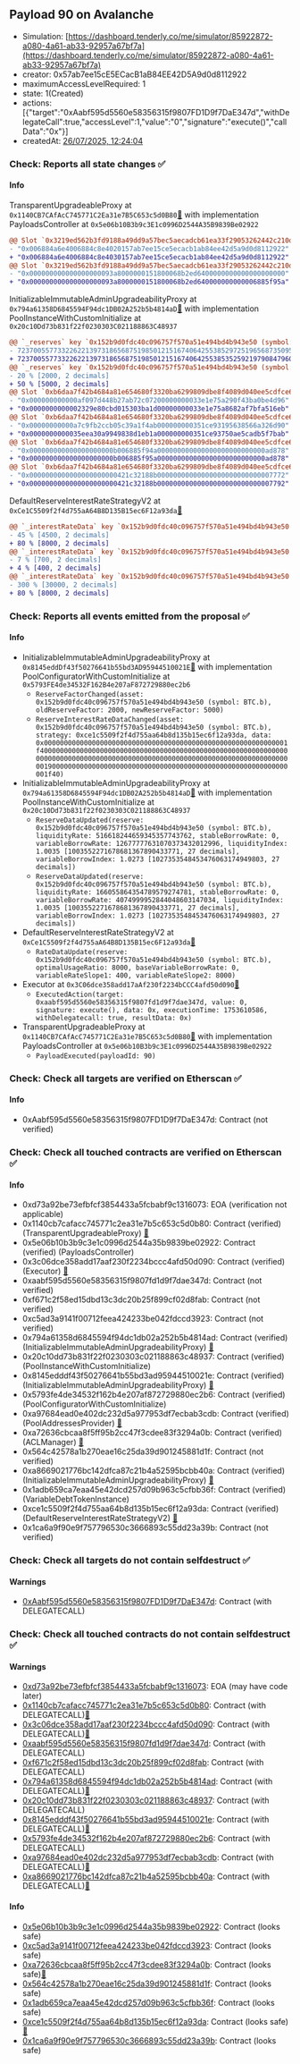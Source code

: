 ## Payload 90 on Avalanche

- Simulation: [https://dashboard.tenderly.co/me/simulator/85922872-a080-4a61-ab33-92957a67bf7a](https://dashboard.tenderly.co/me/simulator/85922872-a080-4a61-ab33-92957a67bf7a)
- creator: 0x57ab7ee15cE5ECacB1aB84EE42D5A9d0d8112922
- maximumAccessLevelRequired: 1
- state: 1(Created)
- actions: [{"target":"0xAabf595d5560e58356315f9807FD1D9f7DaE347d","withDelegateCall":true,"accessLevel":1,"value":"0","signature":"execute()","callData":"0x"}]
- createdAt: [26/07/2025, 12:24:04](https://snowscan.xyz/tx/0x1e191e6b3ea73ce4840094c87b3a19629e722b3aac04fc1463ec0ab774ac6c1a)

### Check: Reports all state changes :white_check_mark:

#### Info


TransparentUpgradeableProxy at `0x1140CB7CAfAcC745771C2Ea31e7B5C653c5d0B80`[:ghost:](https://github.com/bgd-labs/aave-address-book "GovernanceV3Avalanche.PAYLOADS_CONTROLLER") with implementation PayloadsController at `0x5e06b10B3b9c3E1c0996D2544A35B9839Be02922`
```diff
@@ Slot `0x3219ed562b3fd9188a49dd9a57bec5aecadcb61ea33f29053262442c210d825f` @@
- "0x006884a6e4006884c8e4020157ab7ee15ce5ecacb1ab84ee42d5a9d0d8112922"
+ "0x006884a6e4006884c8e4030157ab7ee15ce5ecacb1ab84ee42d5a9d0d8112922"
@@ Slot `0x3219ed562b3fd9188a49dd9a57bec5aecadcb61ea33f29053262442c210d8260` @@
- "0x000000000000000000093a8000000151800068b2ed6400000000000000000000"
+ "0x000000000000000000093a8000000151800068b2ed640000000000006885f95a"
```

InitializableImmutableAdminUpgradeabilityProxy at `0x794a61358D6845594F94dc1DB02A252b5b4814aD`[:ghost:](https://github.com/bgd-labs/aave-address-book "AaveV3Avalanche.POOL") with implementation PoolInstanceWithCustomInitialize at `0x20c10Dd73b831f22f0230303C021188863C48937`
```diff
@@ `_reserves` key `0x152b9d0fdc40c096757f570a51e494bd4b943e50 (symbol: BTC.b).configuration.data` @@
- 7237005577332262213973186568751985012151674064255385297251965687350952729432
+ 7237005577332262213973186568751985012151674064255385352592197908479607577432
@@ `_reserves` key `0x152b9d0fdc40c096757f570a51e494bd4b943e50 (symbol: BTC.b).configuration.data_decoded.reserveFactor` @@
- 20 % [2000, 2 decimals]
+ 50 % [5000, 2 decimals]
@@ Slot `0xb6daa7f42b4684a81e654680f3320ba6299809dbe8f4089d040ee5cdfce6b64e` @@
- "0x000000000000af097d448b27ab72c07200000000033e1e75a290f43ba0be4d96"
+ "0x0000000000002329e80cbd015303ba1d00000000033e1e75a8682af7bfa516eb"
@@ Slot `0xb6daa7f42b4684a81e654680f3320ba6299809dbe8f4089d040ee5cdfce6b64f` @@
- "0x00000000000a7c9fb2ccb05c39a1f4ab000000000351ce93195638566a326d90"
+ "0x0000000000035eea30a9949838d1eb1a000000000351ce93750ae5cadb5f7bab"
@@ Slot `0xb6daa7f42b4684a81e654680f3320ba6299809dbe8f4089d040ee5cdfce6b650` @@
- "0x000000000000000000000b006885f94a000000000000000000000000000ad878"
+ "0x000000000000000000000b006885f95a000000000000000000000000000ad878"
@@ Slot `0xb6daa7f42b4684a81e654680f3320ba6299809dbe8f4089d040ee5cdfce6b655` @@
- "0x0000000000000000000000421c32188b00000000000000000000000000007772"
+ "0x0000000000000000000000421c32188b00000000000000000000000000007792"
```

DefaultReserveInterestRateStrategyV2 at `0xCe1C5509f2f4d755aA64B8D135B15ec6F12a93da`[:ghost:](https://github.com/bgd-labs/aave-address-book "AaveV3Avalanche.ASSETS.DAIe.INTEREST_RATE_STRATEGY, AaveV3Avalanche.ASSETS.LINKe.INTEREST_RATE_STRATEGY, AaveV3Avalanche.ASSETS.USDC.INTEREST_RATE_STRATEGY, AaveV3Avalanche.ASSETS.WBTCe.INTEREST_RATE_STRATEGY, AaveV3Avalanche.ASSETS.WETHe.INTEREST_RATE_STRATEGY, AaveV3Avalanche.ASSETS.USDt.INTEREST_RATE_STRATEGY, AaveV3Avalanche.ASSETS.AAVEe.INTEREST_RATE_STRATEGY, AaveV3Avalanche.ASSETS.WAVAX.INTEREST_RATE_STRATEGY, AaveV3Avalanche.ASSETS.sAVAX.INTEREST_RATE_STRATEGY, AaveV3Avalanche.ASSETS.FRAX.INTEREST_RATE_STRATEGY, AaveV3Avalanche.ASSETS.MAI.INTEREST_RATE_STRATEGY, AaveV3Avalanche.ASSETS.BTCb.INTEREST_RATE_STRATEGY, AaveV3Avalanche.ASSETS.AUSD.INTEREST_RATE_STRATEGY")
```diff
@@ `_interestRateData` key `0x152b9d0fdc40c096757f570a51e494bd4b943e50 (symbol: BTC.b).optimalUsageRatio` @@
- 45 % [4500, 2 decimals]
+ 80 % [8000, 2 decimals]
@@ `_interestRateData` key `0x152b9d0fdc40c096757f570a51e494bd4b943e50 (symbol: BTC.b).variableRateSlope1` @@
- 7 % [700, 2 decimals]
+ 4 % [400, 2 decimals]
@@ `_interestRateData` key `0x152b9d0fdc40c096757f570a51e494bd4b943e50 (symbol: BTC.b).variableRateSlope2` @@
- 300 % [30000, 2 decimals]
+ 80 % [8000, 2 decimals]
```


### Check: Reports all events emitted from the proposal :white_check_mark:

#### Info

- InitializableImmutableAdminUpgradeabilityProxy at `0x8145eddDf43f50276641b55bd3AD95944510021E`[:ghost:](https://github.com/bgd-labs/aave-address-book "AaveV3Avalanche.POOL_CONFIGURATOR") with implementation PoolConfiguratorWithCustomInitialize at `0x5793FE4de34532F162B4e207aF872729880ec2b6`
  - `ReserveFactorChanged(asset: 0x152b9d0fdc40c096757f570a51e494bd4b943e50 (symbol: BTC.b), oldReserveFactor: 2000, newReserveFactor: 5000)`
  - `ReserveInterestRateDataChanged(asset: 0x152b9d0fdc40c096757f570a51e494bd4b943e50 (symbol: BTC.b), strategy: 0xce1c5509f2f4d755aa64b8d135b15ec6f12a93da, data: 0x0000000000000000000000000000000000000000000000000000000000001f40000000000000000000000000000000000000000000000000000000000000000000000000000000000000000000000000000000000000000000000000000001900000000000000000000000000000000000000000000000000000000000001f40)`
- InitializableImmutableAdminUpgradeabilityProxy at `0x794a61358D6845594F94dc1DB02A252b5b4814aD`[:ghost:](https://github.com/bgd-labs/aave-address-book "AaveV3Avalanche.POOL") with implementation PoolInstanceWithCustomInitialize at `0x20c10Dd73b831f22f0230303C021188863C48937`
  - `ReserveDataUpdated(reserve: 0x152b9d0fdc40c096757f570a51e494bd4b943e50 (symbol: BTC.b), liquidityRate: 516618244659345357743762, stableBorrowRate: 0, variableBorrowRate: 12677777631070373432012996, liquidityIndex: 1.0035 [1003552271678681367890433771, 27 decimals], variableBorrowIndex: 1.0273 [1027353548453476063174949803, 27 decimals])`
  - `ReserveDataUpdated(reserve: 0x152b9d0fdc40c096757f570a51e494bd4b943e50 (symbol: BTC.b), liquidityRate: 166055864354789579274781, stableBorrowRate: 0, variableBorrowRate: 4074999952844048603147034, liquidityIndex: 1.0035 [1003552271678681367890433771, 27 decimals], variableBorrowIndex: 1.0273 [1027353548453476063174949803, 27 decimals])`
- DefaultReserveInterestRateStrategyV2 at `0xCe1C5509f2f4d755aA64B8D135B15ec6F12a93da`[:ghost:](https://github.com/bgd-labs/aave-address-book "AaveV3Avalanche.ASSETS.DAIe.INTEREST_RATE_STRATEGY, AaveV3Avalanche.ASSETS.LINKe.INTEREST_RATE_STRATEGY, AaveV3Avalanche.ASSETS.USDC.INTEREST_RATE_STRATEGY, AaveV3Avalanche.ASSETS.WBTCe.INTEREST_RATE_STRATEGY, AaveV3Avalanche.ASSETS.WETHe.INTEREST_RATE_STRATEGY, AaveV3Avalanche.ASSETS.USDt.INTEREST_RATE_STRATEGY, AaveV3Avalanche.ASSETS.AAVEe.INTEREST_RATE_STRATEGY, AaveV3Avalanche.ASSETS.WAVAX.INTEREST_RATE_STRATEGY, AaveV3Avalanche.ASSETS.sAVAX.INTEREST_RATE_STRATEGY, AaveV3Avalanche.ASSETS.FRAX.INTEREST_RATE_STRATEGY, AaveV3Avalanche.ASSETS.MAI.INTEREST_RATE_STRATEGY, AaveV3Avalanche.ASSETS.BTCb.INTEREST_RATE_STRATEGY, AaveV3Avalanche.ASSETS.AUSD.INTEREST_RATE_STRATEGY")
  - `RateDataUpdate(reserve: 0x152b9d0fdc40c096757f570a51e494bd4b943e50 (symbol: BTC.b), optimalUsageRatio: 8000, baseVariableBorrowRate: 0, variableRateSlope1: 400, variableRateSlope2: 8000)`
- Executor at `0x3C06dce358add17aAf230f2234bCCC4afd50d090`[:ghost:](https://github.com/bgd-labs/aave-address-book "AaveV2Avalanche.POOL_ADMIN, AaveV3Avalanche.ACL_ADMIN, GovernanceV3Avalanche.EXECUTOR_LVL_1")
  - `ExecutedAction(target: 0xaabf595d5560e58356315f9807fd1d9f7dae347d, value: 0, signature: execute(), data: 0x, executionTime: 1753610586, withDelegatecall: true, resultData: 0x)`
- TransparentUpgradeableProxy at `0x1140CB7CAfAcC745771C2Ea31e7B5C653c5d0B80`[:ghost:](https://github.com/bgd-labs/aave-address-book "GovernanceV3Avalanche.PAYLOADS_CONTROLLER") with implementation PayloadsController at `0x5e06b10B3b9c3E1c0996D2544A35B9839Be02922`
  - `PayloadExecuted(payloadId: 90)`

### Check: Check all targets are verified on Etherscan :white_check_mark:

#### Info

- 0xAabf595d5560e58356315f9807FD1D9f7DaE347d: Contract (not verified) 

### Check: Check all touched contracts are verified on Etherscan :white_check_mark:

#### Info

- 0xd73a92be73efbfcf3854433a5fcbabf9c1316073: EOA (verification not applicable)
- 0x1140cb7cafacc745771c2ea31e7b5c653c5d0b80: Contract (verified) (TransparentUpgradeableProxy) [:ghost:](https://github.com/bgd-labs/aave-address-book "GovernanceV3Avalanche.PAYLOADS_CONTROLLER")
- 0x5e06b10b3b9c3e1c0996d2544a35b9839be02922: Contract (verified) (PayloadsController) 
- 0x3c06dce358add17aaf230f2234bccc4afd50d090: Contract (verified) (Executor) [:ghost:](https://github.com/bgd-labs/aave-address-book "AaveV2Avalanche.POOL_ADMIN, AaveV3Avalanche.ACL_ADMIN, GovernanceV3Avalanche.EXECUTOR_LVL_1")
- 0xaabf595d5560e58356315f9807fd1d9f7dae347d: Contract (not verified) 
- 0xf671c2f58ed15dbd13c3dc20b25f899cf02d8fab: Contract (not verified) 
- 0xc5ad3a9141f00712feea424233be042fdccd3923: Contract (not verified) 
- 0x794a61358d6845594f94dc1db02a252b5b4814ad: Contract (verified) (InitializableImmutableAdminUpgradeabilityProxy) [:ghost:](https://github.com/bgd-labs/aave-address-book "AaveV3Avalanche.POOL")
- 0x20c10dd73b831f22f0230303c021188863c48937: Contract (verified) (PoolInstanceWithCustomInitialize) 
- 0x8145edddf43f50276641b55bd3ad95944510021e: Contract (verified) (InitializableImmutableAdminUpgradeabilityProxy) [:ghost:](https://github.com/bgd-labs/aave-address-book "AaveV3Avalanche.POOL_CONFIGURATOR")
- 0x5793fe4de34532f162b4e207af872729880ec2b6: Contract (verified) (PoolConfiguratorWithCustomInitialize) 
- 0xa97684ead0e402dc232d5a977953df7ecbab3cdb: Contract (verified) (PoolAddressesProvider) [:ghost:](https://github.com/bgd-labs/aave-address-book "AaveV3Avalanche.POOL_ADDRESSES_PROVIDER")
- 0xa72636cbcaa8f5ff95b2cc47f3cdee83f3294a0b: Contract (verified) (ACLManager) [:ghost:](https://github.com/bgd-labs/aave-address-book "AaveV3Avalanche.ACL_MANAGER")
- 0x564c42578a1b270eae16c25da39d901245881d1f: Contract (not verified) 
- 0xa8669021776bc142dfca87c21b4a52595bcbb40a: Contract (verified) (InitializableImmutableAdminUpgradeabilityProxy) [:ghost:](https://github.com/bgd-labs/aave-address-book "AaveV3Avalanche.ASSETS.BTCb.V_TOKEN")
- 0x1adb659ca7eaa45e42dcd257d09b963c5cfbb36f: Contract (verified) (VariableDebtTokenInstance) 
- 0xce1c5509f2f4d755aa64b8d135b15ec6f12a93da: Contract (verified) (DefaultReserveInterestRateStrategyV2) [:ghost:](https://github.com/bgd-labs/aave-address-book "AaveV3Avalanche.ASSETS.DAIe.INTEREST_RATE_STRATEGY, AaveV3Avalanche.ASSETS.LINKe.INTEREST_RATE_STRATEGY, AaveV3Avalanche.ASSETS.USDC.INTEREST_RATE_STRATEGY, AaveV3Avalanche.ASSETS.WBTCe.INTEREST_RATE_STRATEGY, AaveV3Avalanche.ASSETS.WETHe.INTEREST_RATE_STRATEGY, AaveV3Avalanche.ASSETS.USDt.INTEREST_RATE_STRATEGY, AaveV3Avalanche.ASSETS.AAVEe.INTEREST_RATE_STRATEGY, AaveV3Avalanche.ASSETS.WAVAX.INTEREST_RATE_STRATEGY, AaveV3Avalanche.ASSETS.sAVAX.INTEREST_RATE_STRATEGY, AaveV3Avalanche.ASSETS.FRAX.INTEREST_RATE_STRATEGY, AaveV3Avalanche.ASSETS.MAI.INTEREST_RATE_STRATEGY, AaveV3Avalanche.ASSETS.BTCb.INTEREST_RATE_STRATEGY, AaveV3Avalanche.ASSETS.AUSD.INTEREST_RATE_STRATEGY")
- 0x1ca6a9f90e9f757796530c3666893c55dd23a39b: Contract (not verified) 

### Check: Check all targets do not contain selfdestruct :white_check_mark:

#### Warnings

- [0xAabf595d5560e58356315f9807FD1D9f7DaE347d](https://snowscan.xyz/address/0xAabf595d5560e58356315f9807FD1D9f7DaE347d): Contract (with DELEGATECALL)

### Check: Check all touched contracts do not contain selfdestruct :white_check_mark:

#### Warnings

- [0xd73a92be73efbfcf3854433a5fcbabf9c1316073](https://snowscan.xyz/address/0xd73a92be73efbfcf3854433a5fcbabf9c1316073): EOA (may have code later)
- [0x1140cb7cafacc745771c2ea31e7b5c653c5d0b80](https://snowscan.xyz/address/0x1140cb7cafacc745771c2ea31e7b5c653c5d0b80): Contract (with DELEGATECALL)[:ghost:](https://github.com/bgd-labs/aave-address-book "GovernanceV3Avalanche.PAYLOADS_CONTROLLER")
- [0x3c06dce358add17aaf230f2234bccc4afd50d090](https://snowscan.xyz/address/0x3c06dce358add17aaf230f2234bccc4afd50d090): Contract (with DELEGATECALL)[:ghost:](https://github.com/bgd-labs/aave-address-book "AaveV2Avalanche.POOL_ADMIN, AaveV3Avalanche.ACL_ADMIN, GovernanceV3Avalanche.EXECUTOR_LVL_1")
- [0xaabf595d5560e58356315f9807fd1d9f7dae347d](https://snowscan.xyz/address/0xaabf595d5560e58356315f9807fd1d9f7dae347d): Contract (with DELEGATECALL)
- [0xf671c2f58ed15dbd13c3dc20b25f899cf02d8fab](https://snowscan.xyz/address/0xf671c2f58ed15dbd13c3dc20b25f899cf02d8fab): Contract (with DELEGATECALL)
- [0x794a61358d6845594f94dc1db02a252b5b4814ad](https://snowscan.xyz/address/0x794a61358d6845594f94dc1db02a252b5b4814ad): Contract (with DELEGATECALL)[:ghost:](https://github.com/bgd-labs/aave-address-book "AaveV3Avalanche.POOL")
- [0x20c10dd73b831f22f0230303c021188863c48937](https://snowscan.xyz/address/0x20c10dd73b831f22f0230303c021188863c48937): Contract (with DELEGATECALL)
- [0x8145edddf43f50276641b55bd3ad95944510021e](https://snowscan.xyz/address/0x8145edddf43f50276641b55bd3ad95944510021e): Contract (with DELEGATECALL)[:ghost:](https://github.com/bgd-labs/aave-address-book "AaveV3Avalanche.POOL_CONFIGURATOR")
- [0x5793fe4de34532f162b4e207af872729880ec2b6](https://snowscan.xyz/address/0x5793fe4de34532f162b4e207af872729880ec2b6): Contract (with DELEGATECALL)
- [0xa97684ead0e402dc232d5a977953df7ecbab3cdb](https://snowscan.xyz/address/0xa97684ead0e402dc232d5a977953df7ecbab3cdb): Contract (with DELEGATECALL)[:ghost:](https://github.com/bgd-labs/aave-address-book "AaveV3Avalanche.POOL_ADDRESSES_PROVIDER")
- [0xa8669021776bc142dfca87c21b4a52595bcbb40a](https://snowscan.xyz/address/0xa8669021776bc142dfca87c21b4a52595bcbb40a): Contract (with DELEGATECALL)[:ghost:](https://github.com/bgd-labs/aave-address-book "AaveV3Avalanche.ASSETS.BTCb.V_TOKEN")

#### Info

- [0x5e06b10b3b9c3e1c0996d2544a35b9839be02922](https://snowscan.xyz/address/0x5e06b10b3b9c3e1c0996d2544a35b9839be02922): Contract (looks safe)
- [0xc5ad3a9141f00712feea424233be042fdccd3923](https://snowscan.xyz/address/0xc5ad3a9141f00712feea424233be042fdccd3923): Contract (looks safe)
- [0xa72636cbcaa8f5ff95b2cc47f3cdee83f3294a0b](https://snowscan.xyz/address/0xa72636cbcaa8f5ff95b2cc47f3cdee83f3294a0b): Contract (looks safe)[:ghost:](https://github.com/bgd-labs/aave-address-book "AaveV3Avalanche.ACL_MANAGER")
- [0x564c42578a1b270eae16c25da39d901245881d1f](https://snowscan.xyz/address/0x564c42578a1b270eae16c25da39d901245881d1f): Contract (looks safe)
- [0x1adb659ca7eaa45e42dcd257d09b963c5cfbb36f](https://snowscan.xyz/address/0x1adb659ca7eaa45e42dcd257d09b963c5cfbb36f): Contract (looks safe)
- [0xce1c5509f2f4d755aa64b8d135b15ec6f12a93da](https://snowscan.xyz/address/0xce1c5509f2f4d755aa64b8d135b15ec6f12a93da): Contract (looks safe)[:ghost:](https://github.com/bgd-labs/aave-address-book "AaveV3Avalanche.ASSETS.DAIe.INTEREST_RATE_STRATEGY, AaveV3Avalanche.ASSETS.LINKe.INTEREST_RATE_STRATEGY, AaveV3Avalanche.ASSETS.USDC.INTEREST_RATE_STRATEGY, AaveV3Avalanche.ASSETS.WBTCe.INTEREST_RATE_STRATEGY, AaveV3Avalanche.ASSETS.WETHe.INTEREST_RATE_STRATEGY, AaveV3Avalanche.ASSETS.USDt.INTEREST_RATE_STRATEGY, AaveV3Avalanche.ASSETS.AAVEe.INTEREST_RATE_STRATEGY, AaveV3Avalanche.ASSETS.WAVAX.INTEREST_RATE_STRATEGY, AaveV3Avalanche.ASSETS.sAVAX.INTEREST_RATE_STRATEGY, AaveV3Avalanche.ASSETS.FRAX.INTEREST_RATE_STRATEGY, AaveV3Avalanche.ASSETS.MAI.INTEREST_RATE_STRATEGY, AaveV3Avalanche.ASSETS.BTCb.INTEREST_RATE_STRATEGY, AaveV3Avalanche.ASSETS.AUSD.INTEREST_RATE_STRATEGY")
- [0x1ca6a9f90e9f757796530c3666893c55dd23a39b](https://snowscan.xyz/address/0x1ca6a9f90e9f757796530c3666893c55dd23a39b): Contract (looks safe)

